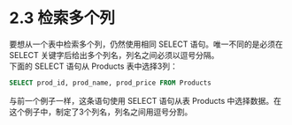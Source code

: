 # 2.3 检索多个列
要想从一个表中检索多个列，仍然使用相同 SELECT 语句。唯一不同的是必须在 SELECT 关键字后给出多个列名，列名之间必须以逗号分隔。    
下面的 SELECT 语句从 Products 表中选择3列：   
```sql
SELECT prod_id, prod_name, prod_price FROM Products
```
与前一个例子一样，这条语句使用 SELECT 语句从表 Products 中选择数据。在这个例子中，制定了3个列名，列名之间用逗号分割。 
